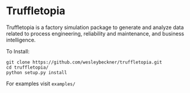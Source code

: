 # Truffletopia

Truffletopia is a factory simulation package to generate and analyze data related
to process engineering, reliability and maintenance, and business intelligence.

To Install:

```
git clone https://github.com/wesleybeckner/truffletopia.git
cd truffletopia/
python setup.py install
```

For examples visit `examples/`
